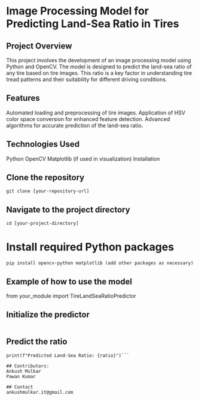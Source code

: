 # Image Processing Model for Predicting Land-Sea Ratio in Tires

## Project Overview
This project involves the development of an image processing model using Python and OpenCV. The model is designed to predict the land-sea ratio of any tire based on tire images. This ratio is a key factor in understanding tire tread patterns and their suitability for different driving conditions.

## Features
Automated loading and preprocessing of tire images.
Application of HSV color space conversion for enhanced feature detection.
Advanced algorithms for accurate prediction of the land-sea ratio.

## Technologies Used
Python
OpenCV
Matplotlib (if used in visualization)
Installation

## Clone the repository
```git clone [your-repository-url]```

## Navigate to the project directory
```cd [your-project-directory]```

# Install required Python packages
```pip install opencv-python matplotlib (add other packages as necessary)```

## Example of how to use the model
from your_module import TireLandSeaRatioPredictor

## Initialize the predictor
```predictor = TireLandSeaRatioPredictor()
```

## Predict the ratio
```ratio = predictor.predict('path_to_tire_image.jpg')
print(f"Predicted Land-Sea Ratio: {ratio}")```

## Contributors:
Ankush Mulkar
Pawan Kumar

## Contact
ankushmulkar.it@gmail.com
